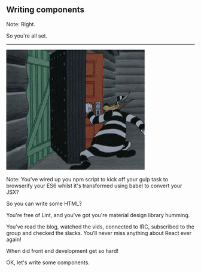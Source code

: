 ## Writing components


Note:
Right.

So you're all set.

---


![wire-up](../../images/wire-up.gif)<!-- .element: width="600" -->


Note:
You've wired up you npm script to kick off your gulp task to browserify your ES6 whilst it's transformed using babel to convert your JSX?

So you can write some HTML?

You're free of Lint, and you've got you're material design library humming.

You've read the blog, watched the vids, connected to IRC, subscribed to the group and checked the slacks. You'll never miss anything about React ever again!

When did front end development get so hard!

OK, let's write some components.

